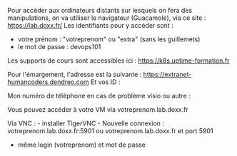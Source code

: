 Pour accéder aux ordinateurs distants sur lesquels on fera des manipulations, on va utiliser le navigateur (Guacamole), via ce site : https://lab.doxx.fr/
Les identifiants pour y accéder sont :
- votre prénom : "votreprenom" ou "extra" (sans les guillemets)
- le mot de passe : devops101

Les supports de cours sont accessibles ici : https://k8s.uptime-formation.fr

Pour l'émargement, l'adresse est la suivante : https://extranet-humancoders.dendreo.com
Et vos ID :


Mon numéro de téléphone en cas de problème visio ou autre : 


Vous pouvez accéder à votre VM via votreprenom.lab.doxx.fr


Via VNC :
    - installer TigerVNC
    - Nouvelle connexion : votreprenom.lab.doxx.fr:5901    ou votreprenom.lab.doxx.fr et port 5901
    
- même login (votreprenom) et mot de passe

